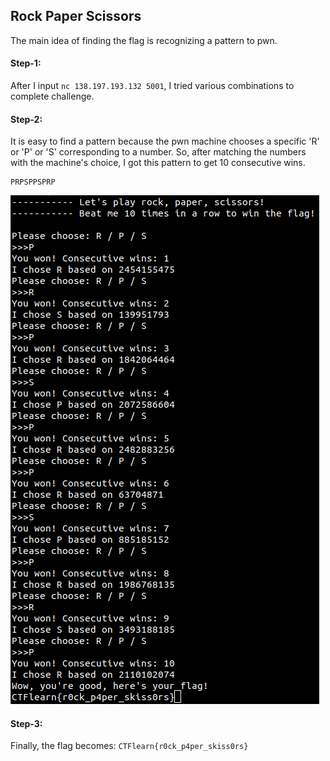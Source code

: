 ## Rock Paper Scissors
The main idea of finding the flag is recognizing a pattern to pwn.

#### Step-1:
After I input `nc 138.197.193.132 5001`, I tried various combinations to complete challenge.

#### Step-2:
It is easy to find a pattern because the pwn machine chooses a specific 'R' or 'P' or 'S' corresponding to a number. So, after matching the numbers with the machine's choice, I got this pattern to get 10 consecutive wins.

```
PRPSPPSPRP
```

<img src="Flag.png">

#### Step-3:
Finally, the flag becomes: 
`CTFlearn{r0ck_p4per_skiss0rs}`